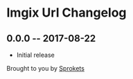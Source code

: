 # Imgix Url Changelog

## 0.0.0 -- 2017-08-22

* Initial release

Brought to you by [Sprokets](http://sprokets.net)

